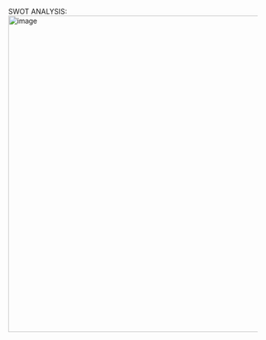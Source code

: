 SWOT ANALYSIS: 
<img width="639" alt="image" src="https://user-images.githubusercontent.com/101034305/164891184-838fd6a6-4a6d-4e01-a482-0a8d4f6a69b1.png">


